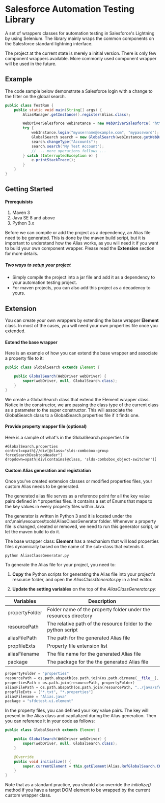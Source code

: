 # Salesforce Automation Testing Library 

A set of wrappers classes for automation testing in Salesforce's Lightning by using Selenium.
The library mainly wraps the common components on the Salesforce standard lightning interface.

The project at the current state is merely a initial version. There is only few component wrappers available.
More commonly used component wrapper will be used in the future.

## Example
The code sample below demonstrate a Salesforce login with a change to the filter on the global search.
```java
public class TestRun {
    public static void main(String[] args) {
        AliasManager.getInstance().register(Alias.class);

        WebDriverSalesforce webInstance = new WebDriverSalesforce( "https://test.salesforce.com");
        try {
            webInstance.login("myusername@example.com", "mypassword");
            GlobalSearch search = new GlobalSearch(webInstance.getWebDriver());
            search.changeType("Accounts");
            search.search("My Test Account");
            // ... more operations follows ...
        } catch (InterruptedException e) {
            e.printStackTrace();
        }
    }
}
```

## Getting Started

#### Prerequisists
1. Maven 3
2. Java SE 8 and above
2. Python 3.x

Before we can compile or add the project as a dependency, an Alias file need to be generated. This is done by the maven build script, but it is important to understand how the Alias works, as you will need it if you want to build your own component wrapper. Please read the **Extension** section for more details.

##### Two ways to setup your project
- Simply compile the project into a jar file and add it as a dependency to your automation testing project.
- For maven projects, you can also add this project as a decadency to yours.


## Extension
You can create your own wrappers by extending the base wrapper **Element** class. In most of the cases, you will need your own properties file once you extended.

#### Extend the base wrapper
Here is an example of how you can extend the base wrapper and associate a property file to it:

```java
public class GlobalSearch extends Element {

    public GlobalSearch(WebDriver webDriver) {
        super(webDriver, null, GlobalSearch.class);
    }
}
```

We create a GlobalSearch class that extend the Element wrapper class. 
Notice in the constructor, we are passing the class type of the current class as a parameter to the super constructor.
This will associate the GlobalSearch class to a GlobalSearch.properties file if it finds one.

#### Provide property mapper file (optional)
Here is a sample of what's in the GlobalSearch.properties file
```
#GlobalSearch.properties
control=xpath|//div[@class="slds-combobox-group forceSearchDesktopHeader"]
dropdown=xpath|div[contains(@class, 'slds-combobox_object-switcher')]
```

#### Custom Alias generation and registration
Once you've created extension classes or modified properties files, your custom Alias needs to be generated.

The generated alias file serves as a reference point for all the key value pairs defined in *.properties files. It contains a set of Enums that maps to the key values in every property files within Java.

The generator is written in Python 3 and it is located under the src\main\resources\tools\AliasClassGenerator folder. Whenever a property file is changed, created or removed, we need to run this generator script, or let the maven build to do it.

The base wrapper class: **Element** has a mechanism that will load properties files dynamically based on the name of the sub-class that extends it.
```commandline
python AliasClassGenerator.py
```

To generate the Alias file for your project, you need to:
1. **Copy** the Python scripts for generating the Alias file into your project's resource folder, and open the _AliasClassGenerator.py_ in a text editor. 

2. **Update the setting variables** on the top of the _AliasClassGenerator.py_:


| Variables | Description |
| --- | --- |
| propertyFolder | Folder name of the property folder under the resources directory |
| resourcePath | The relative path of the resource folder to the python script |
| aliasFilePath | The path for the generated Alias file |
| propfileExts | Property file extension list |
| aliasFilename | The file name for the generated Alias file |
| package | The package for the the generated Alias file |

```python
propertyFolder = "properties"
resourcePath = os.path.abspath(os.path.join(os.path.dirname(__file__), "../../"))
propertiesPath = os.path.join(resourcePath, propertyFolder)
aliasFilePath = os.path.abspath(os.path.join(resourcePath, "../java/sfdctest/ui/element"))
propfileExts = ["*.txt", "*.properties"]
aliasFilename = "Alias.java"
package = "sfdctest.ui.element"
```

In the property files, you can defined your key value pairs. The key will present in the Alias class and capitalized during the Alias generation. Then you can reference it in your code as follows:

```java
public class GlobalSearch extends Element {

    public GlobalSearch(WebDriver webDriver) {
        super(webDriver, null, GlobalSearch.class);
    }

    @Override
    public void initialize() {
        super.currentElement = this.getElement(Alias.RefGlobalSearch.CONTROL.toString());
    }
}
```
Note that as a standard practice, you should also override the _initialize()_ method if you have a target DOM element to be wrapped by the current custom wrapper class.
